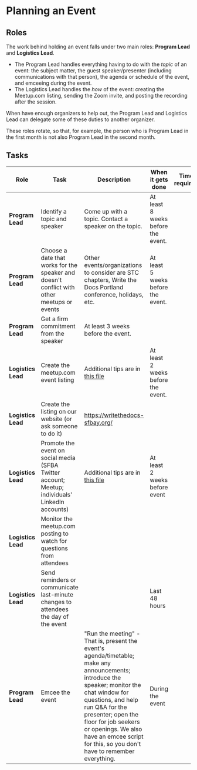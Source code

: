 # Planning an Event

## Roles

The work behind holding an event falls under two main roles: **Program Lead** and **Logistics Lead**.

* The Program Lead handles everything having to do with the _topic_ of an event: the subject matter, the guest speaker/presenter (including communications with that person), the agenda or schedule of the event, and emceeing during the event.
* The Logistics Lead handles the _how_ of the event: creating the Meetup.com listing, sending the Zoom invite, and posting the recording after the session.

When have enough organizers to help out, the Program Lead and Logistics Lead can delegate some of these duties to another organizer.

These roles rotate, so that, for example, the person who is Program Lead in the first month is not also Program Lead in the second month.


## Tasks

| Role | Task | Description | When it gets done | Time required |
|---------- | ----- | -----| ----- | ---- |
| **Program Lead** | Identify a topic and speaker | Come up with a topic. Contact a speaker on the topic. | At least 8 weeks before the event. |  |
| **Program Lead** | Choose a date that works for the speaker and doesn't conflict with other meetups or events  | Other events/organizations to consider are STC chapters, Write the Docs Portland conference, holidays, etc. | At least 5 weeks before the event. |  |
| **Program Lead** | Get a firm commitment from the speaker  | At least 3 weeks before the event. |  |  |
| **Logistics Lead** | Create the meetup.com event listing | Additional tips are in [this file](meetup-announcement.md) | At least 2 weeks before the event. |  |
| **Logistics Lead** | Create the listing on our website (or ask someone to do it) | https://writethedocs-sfbay.org/ |  |  |
| **Logistics Lead** | Promote the event on social media (SFBA Twitter account; Meetup; individuals' LinkedIn accounts)  | Additional tips are in [this file](event-promotion.md) | At least 2 weeks before event |  |
| **Logistics Lead** | Monitor the meetup.com posting to watch for questions from attendees  |  |  |  |
| **Logistics Lead** | Send reminders or communicate last-minute changes to attendees the day of the event  |  | Last 48 hours |  |
| **Program Lead** | Emcee the event | "Run the meeting" - That is, present the event's agenda/timetable; make any announcements; introduce the speaker; monitor the chat window for questions, and help run Q&A for the presenter; open the floor for job seekers or openings. We also have an emcee script for this, so you don't have to remember everything. | During the event |  |
